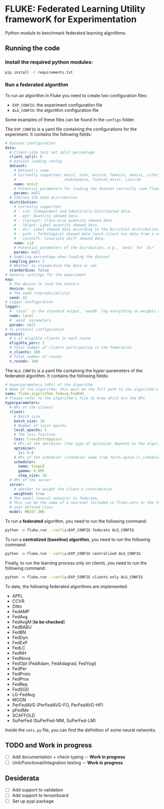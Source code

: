 # FLUKE: Federated Learning Utility frameworK for Experimentation 
Python module to benchmark federated learning algorithms.

## Running the code

### Install the required python modules:
```bash
pip install -r requirements.txt
```

### Run a federated algorithm
To run an algorithm in Fluke you need to create two configuration files:
- `EXP_CONFIG`: the experiment configuration file
- `ALG_CONFIG`: the algorithm configuration file

Some examples of these files can be found in the `configs` folder.

The `EXP_CONFIG` is a yaml file containing the configurations for the experiment. It contains the 
following fields:

```yaml
# Dataset configuration
data:
  # Client-side test set split percentage
  client_split: 0
  # Dataset loading config
  dataset:
    # Dataset's name 
    # Currently supported: mnist, svhn, mnistm, femnist, emnist, cifar10, cifar100, tiny_imagenet,
    #                      shakespeare, fashion_mnist, cinic10
    name: mnist
    # Potential parameters for loading the dataset correctly (see fluke.data.datasets)
    params: null
  # IID/non-IID data distribution
  distribution:
    # Currently supported: 
    # - iid: Independent and Identically Distributed data.
    # - qnt: Quantity skewed data.
    # - classqnt: Class-wise quantity skewed data.
    # - lblqnt: Label quantity skewed data.
    # - dir: Label skewed data according to the Dirichlet distribution.
    # - path : Pathological skewed data (each client has data from a small subset of the classes).
    # - covshift: Covariate shift skewed data.
    name: iid
    # Potential parameters of the disribution, e.g., `beta` for `dir`
    params: null
  # Sampling percentage when loading the dataset
  sampling_perc: 1
  # Whether to standardize the data or not
  standardize: false
# Generic settings for the experiment
exp:
  # The device to load the tensors
  device: cpu
  # The seed (reproducibility)
  seed: 42
# Logger configuration
logger:
  # `local` is the standard output, `wandb` log everything on weights and bias
  name: local
  # `wand` parameters
  params: null
# FL protocol configuration
protocol:
  # % of eligible clients in each round
  eligible_perc: 1
  # Total number of clients partcipating in the federation
  n_clients: 100
  # Total number of rounds
  n_rounds: 100
```

The `ALG_CONFIG` is a yaml file containing the hyper-parameters of the federated algorithm. It 
contains the following fields:
```yaml
# Hyperparameters (HPs) of the algorithm
# Name of the algorithm: this must be the full path to the algorithm's class
name: fluke.algorithms.fedavg.FedAVG
# Please refer to the algorithm's file to know which are the HPs 
hyperparameters:
  # HPs of the clients
  client:
    # Batch size
    batch_size: 10
    # Number of local epochs
    local_epochs: 5
    # The loss function
    loss: CrossEntropyLoss
    # HPs of the optimizer (the type of optimizer depends on the algorithm)
    optimizer:
      lr: 0.8
    # HPs of the scheduler (scheduler name from torch.optim.lr_scheduler)
    scheduler:
      name: StepLR
      gamma: 0.995
      step_size: 10
  # HPs of the server
  server:
    # whether to weight the client's contribution
    weighted: true
  # The model (neural network) to federate.
  # This can be the name of a neuranet included in fluke.nets or the fullname of a 
  # user defined class
  model: MNIST_2NN
```

To run a **federated** algorithm, you need to run the following command:
```bash
python -m fluke.run --config=EXP_CONFIG federate ALG_CONFIG
```

To run a **centralized (baseline) algorithm**, you need to run the following command:
```bash
python -m fluke.run --config=EXP_CONFIG centralized ALG_CONFIG
```

Finally, to run the learning process only on clients, you need to run the following command:
```bash
python -m fluke.run --config=EXP_CONFIG clients-only ALG_CONFIG
```

To date, the following federated algorithms are implemented:
- APFL
- CCVR
- Ditto
- FedAMP
- FedAvg
- FedAvgM [**to be checked**]
- FedBABU
- FedBN
- FedDyn
- FedExP
- FedLC
- FedNH
- FedNova
- FedOpt (FedAdam, FedAdagrad, FedYogi)
- FedPer
- FedProto
- FedProx
- FedRep
- FedSGD
- LG-FedAvg
- MOON
- PerFedAVG (PerFedAVG-FO, PerFedAVG-HF)
- pFedMe
- SCAFFOLD
- SuPerFed (SuPerFed-MM, SuPerFed-LM)


Inside the `nets.py` file, you can find the definition of some neural networks. 

## TODO and Work in progress
- [ ] Add documentation + check typing -- **Work in progress**
- [ ] Unit/Functional/Integration testing -- **Work in progress**

## Desiderata
- [ ] Add support to validation
- [ ] Add support to tensorboard
- [ ] Set up pypi package
